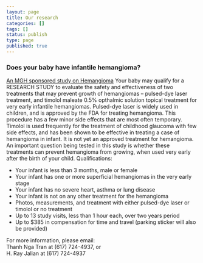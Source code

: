 ```yaml
---
layout: page
title: Our research
categories: []
tags: []
status: publish
type: page
published: true
---
```

### Does your baby have infantile hemangioma?
<a href="http://www2.massgeneral.org/wellman/research-clinicalstudies.htm" target="_blank">An MGH sponsored study on Hemangioma</a>
Your baby may qualify for a RESEARCH STUDY to evaluate the safety and effectiveness of two treatments that may prevent growth of hemangiomas – pulsed-dye laser treatment, and timolol maleate 0.5% opthalmic solution topical treatment for very early infantile hemangiomas. Pulsed-dye laser is widely used in children, and is approved by the FDA for treating hemangioma. This procedure has a few minor side effects that are most often temporary. Timolol is used frequently for the treatment of childhood glaucoma with few side effects, and has been shown to be effective in treating a case of hemangioma in infant. It is not yet an approved treatment for hemangioma. An important question being tested in this study is whether these treatments can prevent hemangioma from growing, when used very early after the birth of your child.
Qualifications:

- Your infant is less than 3 months, male or female
- Your infant has one or more superficial hemangiomas in the very early stage
- Your infant has no severe heart, asthma or lung disease
- Your infant is not on any other treatment for the hemangioma
- Photos, measurements, and treatment with either pulsed-dye laser or timolol or no treatment
- Up to 13 study visits, less than 1 hour each, over two years period
- Up to $385 in compensation for time and travel (parking sticker will also be provided)

For more information, please email:  
Thanh Nga Tran at (617) 724-4937, or  
H. Ray Jalian at (617) 724-4937
